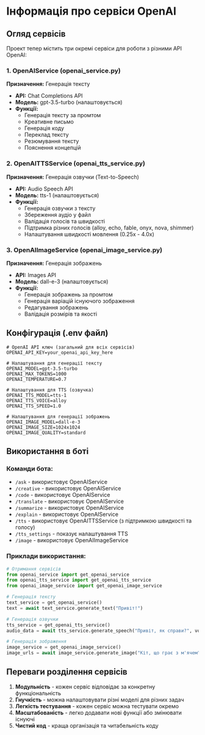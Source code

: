 # Інформація про сервіси OpenAI

## Огляд сервісів

Проект тепер містить три окремі сервіси для роботи з різними API OpenAI:

### 1. OpenAIService (openai_service.py)
**Призначення:** Генерація тексту
- **API:** Chat Completions API
- **Модель:** gpt-3.5-turbo (налаштовується)
- **Функції:**
  - Генерація тексту за промтом
  - Креативне письмо
  - Генерація коду
  - Переклад тексту
  - Резюмування тексту
  - Пояснення концепцій

### 2. OpenAITTSService (openai_tts_service.py)
**Призначення:** Генерація озвучки (Text-to-Speech)
- **API:** Audio Speech API
- **Модель:** tts-1 (налаштовується)
- **Функції:**
  - Генерація озвучки з тексту
  - Збереження аудіо у файл
  - Валідація голосів та швидкості
  - Підтримка різних голосів (alloy, echo, fable, onyx, nova, shimmer)
  - Налаштування швидкості мовлення (0.25x - 4.0x)

### 3. OpenAIImageService (openai_image_service.py)
**Призначення:** Генерація зображень
- **API:** Images API
- **Модель:** dall-e-3 (налаштовується)
- **Функції:**
  - Генерація зображень за промтом
  - Генерація варіацій існуючого зображення
  - Редагування зображень
  - Валідація розмірів та якості

## Конфігурація (.env файл)

```env
# OpenAI API ключ (загальний для всіх сервісів)
OPENAI_API_KEY=your_openai_api_key_here

# Налаштування для генерації тексту
OPENAI_MODEL=gpt-3.5-turbo
OPENAI_MAX_TOKENS=1000
OPENAI_TEMPERATURE=0.7

# Налаштування для TTS (озвучка)
OPENAI_TTS_MODEL=tts-1
OPENAI_TTS_VOICE=alloy
OPENAI_TTS_SPEED=1.0

# Налаштування для генерації зображень
OPENAI_IMAGE_MODEL=dall-e-3
OPENAI_IMAGE_SIZE=1024x1024
OPENAI_IMAGE_QUALITY=standard
```

## Використання в боті

### Команди бота:
- `/ask` - використовує OpenAIService
- `/creative` - використовує OpenAIService
- `/code` - використовує OpenAIService
- `/translate` - використовує OpenAIService
- `/summarize` - використовує OpenAIService
- `/explain` - використовує OpenAIService
- `/tts` - використовує OpenAITTSService (з підтримкою швидкості та голосу)
- `/tts_settings` - показує налаштування TTS
- `/image` - використовує OpenAIImageService

### Приклади використання:

```python
# Отримання сервісів
from openai_service import get_openai_service
from openai_tts_service import get_openai_tts_service
from openai_image_service import get_openai_image_service

# Генерація тексту
text_service = get_openai_service()
text = await text_service.generate_text("Привіт!")

# Генерація озвучки
tts_service = get_openai_tts_service()
audio_data = await tts_service.generate_speech("Привіт, як справи?", voice="alloy", speed=1.5)

# Генерація зображення
image_service = get_openai_image_service()
image_urls = await image_service.generate_image("Кіт, що грає з м'ячем")
```

## Переваги розділення сервісів

1. **Модульність** - кожен сервіс відповідає за конкретну функціональність
2. **Гнучкість** - можна налаштовувати різні моделі для різних задач
3. **Легкість тестування** - кожен сервіс можна тестувати окремо
4. **Масштабованість** - легко додавати нові функції або змінювати існуючі
5. **Чистий код** - краща організація та читабельність коду
